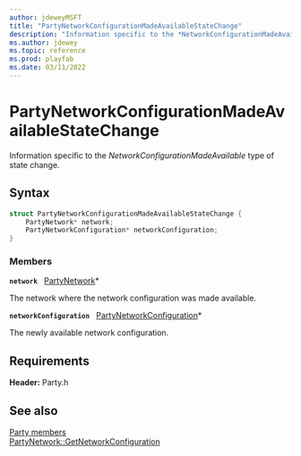 ```yaml
---
author: jdeweyMSFT
title: "PartyNetworkConfigurationMadeAvailableStateChange"
description: "Information specific to the *NetworkConfigurationMadeAvailable* type of state change."
ms.author: jdewey
ms.topic: reference
ms.prod: playfab
ms.date: 03/11/2022
---
```


# PartyNetworkConfigurationMadeAvailableStateChange  

Information specific to the *NetworkConfigurationMadeAvailable* type of state change.  

## Syntax  
  
```cpp
struct PartyNetworkConfigurationMadeAvailableStateChange {  
    PartyNetwork* network;  
    PartyNetworkConfiguration* networkConfiguration;  
}  
```
  
### Members  
  
**`network`** &nbsp; [PartyNetwork](../classes/PartyNetwork/partynetwork.md)*  
  
The network where the network configuration was made available.
  
**`networkConfiguration`** &nbsp; [PartyNetworkConfiguration](partynetworkconfiguration.md)*  
  
The newly available network configuration.
  
  
## Requirements  
  
**Header:** Party.h
  
## See also  
[Party members](../party_members.md)  
[PartyNetwork::GetNetworkConfiguration](../classes/PartyNetwork/methods/partynetwork_getnetworkconfiguration.md)
  
  
